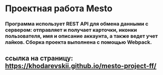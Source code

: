  # Проектная работа Mesto

###  Программа использует REST API для обмена данными с сервером: отправляет и получает карточки, иконки пользователя, имя и описание аккаунта, а также ведет учет лайков. Сборка проекта выполнена с помощью Webpack.



## ссылка на страницу: https://khodarevskii.github.io/mesto-project-ff/

